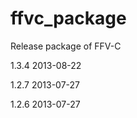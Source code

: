 ffvc_package
============

Release package of FFV-C

1.3.4    2013-08-22

1.2.7    2013-07-27

1.2.6    2013-07-27